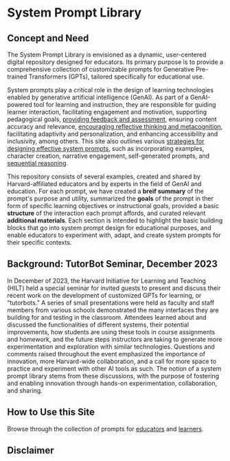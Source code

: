 # System Prompt Library

## Concept and Need
The System Prompt Library is envisioned as a dynamic, user-centered digital repository designed for educators. Its primary purpose is to provide a comprehensive collection of customizable prompts for Generative Pre-trained Transformers (GPTs), tailored specifically for educational use. 

System prompts play a critical role in the design of learning technologies enabled by generative artificial intelligence (GenAI). As part of a GenAI-powered tool for learning and instruction, they are responsible for guiding learner interaction, facilitating engagement and motivation, supporting pedagogical goals, [providing feedback and assessment](https://github.com/ncwilson78/System-Prompt-Library/blob/main/Prompts/Learning%20Activities/AI%20Mentor%20Gives%20Feedback.md), ensuring content accuracy and relevance, [encouraging reflective thinking and metacognition](https://github.com/ncwilson78/System-Prompt-Library/blob/main/Prompts/Learning%20Activities/PolicymakerGPT.md), facilitating adaptivity and personalization, and enhancing accessibility and inclusivity, among others. This site also outlines various [strategies for designing effective system prompts](https://github.com/ncwilson78/System-Prompt-Library/blob/main/About/02%20System%20prompts%20in%20education.md), such as incorporating examples, character creation, narrative engagement, self-generated prompts, and [sequential reasoning](https://github.com/ncwilson78/System-Prompt-Library/blob/main/Prompts/Learning%20Activities/Vector%20Explorer.md). 

This repository consists of several examples, created and shared by Harvard-affiliated educators and by experts in the field of GenAI and education. For each prompt, we have created a **breif summary** of the prompt's purpose and utility, summarized the **goals** of the prompt in ther form of specific learning objectives or instructional goals, provided a basic **structure** of the interaction each prompt affords, and curated relevant **additional materials**. Each section is intended to highlight the basic building blocks that go into system prompt design for educational purposes, and enable educators to experiment with, adapt, and create system prompts for their specific contexts.

## Background: TutorBot Seminar, December 2023
In December of 2023, the Harvard Initiative for Learning and Teaching (HILT) held a special seminar for invited guests to present and discuss their recent work on the development of customized GPTs for learning, or “tutorbots.” A series of small presentations were held as faculty and staff members from various schools demonstrated the many interfaces they are building for and testing in the classroom. Attendees learned about and discussed the functionalities of different systems, their potential improvements, how students are using these tools in course assignments and homework, and the future steps instructors are taking to generate more experimentation and exploration with similar technologies. Questions and comments raised throughout the event emphasized the importance of innovation, more Harvard-wide collaboration, and a call for more space to practice and experiment with other AI tools as such. The notion of a system prompt library stems from these discussions, with the purpose of fostering and enabling innovation through hands-on experimentation, collaboration, and sharing. 

## How to Use this Site
Browse through the collection of prompts for [educators](Prompts/Teaching%Activities) and [learners](Prompts/Learning%Activities).

## Disclaimer
